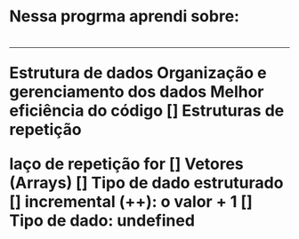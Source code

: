 <h1>Nessa progrma aprendi sobre:<h1>
<hr>

Estrutura de dados
Organização e gerenciamento dos dados
Melhor eficiência do código
[] Estruturas de repetição

laço de repetição
for
[] Vetores (Arrays)
[] Tipo de dado estruturado
[] incremental (++): o valor + 1
[] Tipo de dado: undefined

